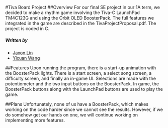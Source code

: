#Tiva Board Project
##Overview
For our final SE project in our 1A term, we decided to make a rhythm game involving the Tiva-C LaunchPad TM4C123G and using the Orbit OLED BoosterPack. The full features we integrated in the game are described in the TivaProjectProposal.pdf. The project is coded in C.

##### Written by
* [Jaxon Lin](https://github.com/jaxonL)
* [Yixuan Wang](http://github.com/yixuanwang)


##Features
Upon running the program, there is a start-up animation with the BoosterPack lights. There is a start screen, a select song screen, a difficulty screen, and finally an in-game UI. Selections are made with the potentiometer and the two input buttons on the BoosterPack. In game, the BoosterPack buttons along with the LaunchPad buttons are used to play the game.

##Plans
Unfortunately, none of us have a BoosterPack, which makes working on the code harder since we cannot see the results. However, if we do somehow get our hands on one, we will continue working on implementing more features.
